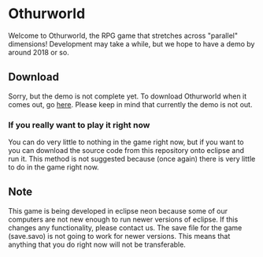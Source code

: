 # Othurworld
Welcome to Othurworld, the RPG game that stretches across "parallel" dimensions!
Development may take a while, but we hope to have a demo by around 2018 or so.
## Download
Sorry, but the demo is not complete yet.
To download Othurworld when it comes out, go [here](https://ufuueueuru.github.io/Othurworld/).
Please keep in mind that currently the demo is not out.
### If you really want to play it right now
You can do very little to nothing in the game right now, but if you want to you can download the source code from this repository onto eclipse and run it.
This method is not suggested because (once again) there is very little to do in the game right now.
## Note
This game is being developed in eclipse neon because some of our computers are not new enough to run newer versions of eclipse. If this changes any functionality, please contact us.
The save file for the game (save.savo) is not going to work for newer versions. This means that anything that you do right now will not be transferable.
